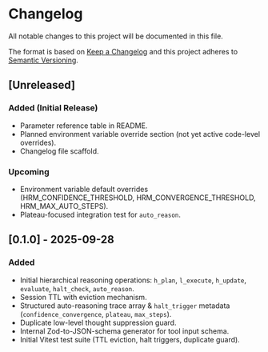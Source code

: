 # Changelog

All notable changes to this project will be documented in this file.

The format is based on [Keep a Changelog](https://keepachangelog.com/en/1.1.0/) and this project adheres to [Semantic Versioning](https://semver.org/).

## [Unreleased]

### Added (Initial Release)

- Parameter reference table in README.
- Planned environment variable override section (not yet active code-level overrides).
- Changelog file scaffold.

### Upcoming

- Environment variable default overrides (HRM_CONFIDENCE_THRESHOLD, HRM_CONVERGENCE_THRESHOLD, HRM_MAX_AUTO_STEPS).
- Plateau-focused integration test for `auto_reason`.

## [0.1.0] - 2025-09-28

### Added

- Initial hierarchical reasoning operations: `h_plan`, `l_execute`, `h_update`, `evaluate`, `halt_check`, `auto_reason`.
- Session TTL with eviction mechanism.
- Structured auto-reasoning trace array & `halt_trigger` metadata (`confidence_convergence`, `plateau`, `max_steps`).
- Duplicate low-level thought suppression guard.
- Internal Zod-to-JSON-schema generator for tool input schema.
- Initial Vitest test suite (TTL eviction, halt triggers, duplicate guard).

